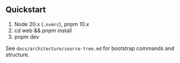 ## Quickstart
1. Node 20.x (`.nvmrc`), pnpm 10.x
2. cd web && pnpm install
3. pnpm dev

See `docs/architecture/source-tree.md` for bootstrap commands and structure.